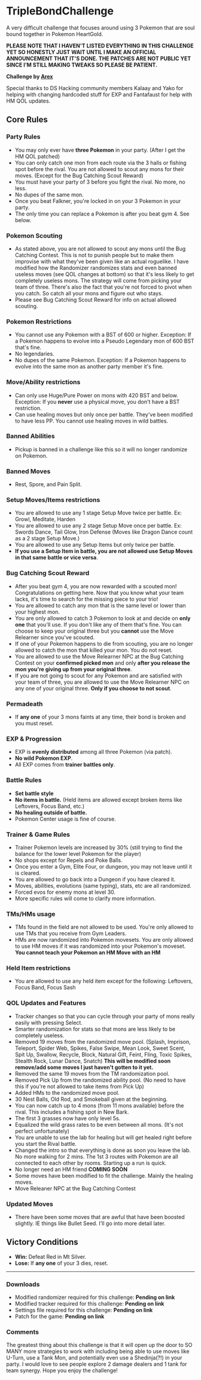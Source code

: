 # TripleBondChallenge
A very difficult challenge that focuses around using 3 Pokemon that are soul bound together in Pokemon HeartGold.

**PLEASE NOTE THAT I HAVEN'T LISTED EVERYTHING IN THIS CHALLENGE YET SO HONESTLY JUST WAIT UNTIL I MAKE AN OFFICIAL ANNOUNCEMENT THAT IT'S DONE. THE PATCHES ARE NOT PUBLIC YET SINCE I'M STILL MAKING TWEAKS SO PLEASE BE PATIENT.**

**Challenge by [Arex](https://twitch.tv/Arex)**

Special thanks to DS Hacking community members Kalaay and Yako for helping with changing hardcoded stuff for EXP and Fantafaust for help with HM QOL updates.

## **Core Rules**

### Party Rules
- You may only ever have **three Pokemon** in your party. (After I get the HM QOL patched)
- You can only catch one mon from each route via the 3 halls or fishing spot before the rival. You are not allowed to scout any mons for their moves. (Except for the Bug Catching Scout Reward)
- You must have your party of 3 before you fight the rival. No more, no less.
- No dupes of the same mon.
- Once you beat Falkner, you're locked in on your 3 Pokemon in your party.
- The only time you can replace a Pokemon is after you beat gym 4. See below.

### Pokemon Scouting
- As stated above, you are not allowed to scout any mons until the Bug Catching Contest. This is not to punish people but to make them improvise with what they've been given like an actual roguelike. I have modified how the Randomizer randomizes stats and even banned useless moves (see QOL changes at bottom) so that it's less likely to get completely useless mons. The strategy will come from picking your team of three. There's also the fact that you're not forced to pivot when you catch. So catch all your mons and figure out who stays.
- Please see Bug Catching Scout Reward for info on actual allowed scouting.

### Pokemon Restrictions
- You cannot use any Pokemon with a BST of 600 or higher. Exception: If a Pokemon happens to evolve into a Pseudo Legendary mon of 600 BST that's fine.
- No legendaries.
- No dupes of the same Pokemon. Exception: If a Pokemon happens to evolve into the same mon as another party member it's fine. 

### Move/Ability restrictions
- Can only use Huge/Pure Power on mons with 420 BST and below. Exception: If you **never** use a physical move, you don't have a BST restriction.
- Can use healing moves but only once per battle. They've been modified to have less PP. You cannot use healing moves in wild battles.

### Banned Abilities
- Pickup is banned in a challenge like this so it will no longer randomize on Pokemon.

### Banned Moves
- Rest, Spore, and Pain Split.

### Setup Moves/Items restrictions
- You are allowed to use any 1 stage Setup Move twice per battle. Ex: Growl, Meditate, Harden
- You are allowed to use any 2 stage Setup Move once per battle. Ex: Swords Dance, Tail Glow, Iron Defense (Moves like Dragon Dance count as a 2 stage Setup Move.)
- You are allowed to use any Setup Items but only twice per battle.
- **If you use a Setup Item in battle, you are not allowed use Setup Moves in that same battle or vice versa**. 

### Bug Catching Scout Reward
- After you beat gym 4, you are now rewarded with a scouted mon! Congratulations on getting here. Now that you know what your team lacks, it's time to search for the missing piece to your trio!
- You are allowed to catch any mon that is the same level or lower than your highest mon.
- You are only allowed to catch 3 Pokemon to look at and decide on **only one** that you'll use. If you don't like any of them that's fine. You can choose to keep your original three but you **cannot** use the Move Relearner since you've scouted.
- If one of your Pokemon happens to die from scouting, you are no longer allowed to catch the mon that killed your mon. You do not reset. 
- You are allowed to use the Move Relearner NPC at the Bug Catching Contest on your **confirmed picked mon** and only **after you release the mon you're giving up from your original three**.
- If you are not going to scout for any Pokemon and are satisfied with your team of three, you are allowed to use the Move Relearner NPC on any one of your original three. **Only if you choose to not scout**.

### Permadeath
- If **any one** of your 3 mons faints at any time, their bond is broken and you must reset.  

### EXP & Progression
- EXP is **evenly distributed** among all three Pokemon (via patch).
- **No wild Pokemon EXP**.
- All EXP comes from **trainer battles only**.

### Battle Rules
- **Set battle style**
- **No items in battle.** (Held items are allowed except broken items like Leftovers, Focus Band, etc.)
- **No healing outside of battle.**
- Pokemon Center usage is fine of course.

### Trainer & Game Rules
- Trainer Pokemon levels are increased by 30% (still trying to find the balance for the lower level Pokemon for the player)  
- No shops except for Repels and Poke Balls.
- Once you enter a Gym, Elite Four, or dungeon, you may not leave until it is cleared.
- You are allowed to go back into a Dungeon if you have cleared it.
- Moves, abilities, evolutions (same typing), stats, etc are all randomized.
- Forced evos for enemy mons at level 30.
- More specific rules will come to clarify more information.

### TMs/HMs usage
- TMs found in the field are not allowed to be used. You're only allowed to use TMs that you receive from Gym Leaders.
- HMs are now randomized into Pokemon movesets. You are only allowed to use HM moves if it was randomized into your Pokemon's moveset. **You cannot teach your Pokemon an HM Move with an HM**

### Held Item restrictions
- You are allowed to use any held item except for the following: Leftovers, Focus Band, Focus Sash

### QOL Updates and Features
- Tracker changes so that you can cycle through your party of mons really easily with pressing Select.
- Smarter randomization for stats so that mons are less likely to be completely useless. 
- Removed 19 moves from the randomized move pool. (Splash, Imprison, Teleport, Spider Web, Spikes, False Swipe, Mean Look, Sweet Scent, Spit Up, Swallow, Recycle, Block, Natural Gift, Feint, Fling, Toxic Spikes, Stealth Rock, Lunar Dance, Snatch) **This will be modified soon remove/add some moves I just haven't gotten to it yet.**
- Removed the same 19 moves from the TM randomization pool.
- Removed Pick Up from the randomized ability pool. (No need to have this if you're not allowed to take items from Pick Up)
- Added HMs to the randomized move pool.
- 30 Nest Balls, Old Rod, and Smokeball given at the beginning.
- You can now catch up to 4 mons (from 11 mons available) before the rival. This includes a fishing spot in New Bark.
- The first 3 grasses now have only level 5s.
- Equalized the wild grass rates to be even between all mons. (It's not perfect unfortunately)
- You are unable to use the lab for healing but will get healed right before you start the Rival battle.
- Changed the intro so that everything is done as soon you leave the lab. No more walking for 2 mins. The 1st 3 routes with Pokemon are all connected to each other by rooms. Starting up a run is quick.
- No longer need an HM friend **COMING SOON**
- Some moves have been modified to fit the challenge. Mainly the healing moves.
- Move Releaner NPC at the Bug Catching Contest

### Updated Moves
- There have been some moves that are awful that have been boosted slightly. IE things like Bullet Seed. I'll go into more detail later.

## Victory Conditions
- **Win:** Defeat Red in Mt Silver.
- **Lose:** If **any one** of your 3 dies, reset.

---
### Downloads
- Modified randomizer required for this challenge: **Pending on link**
- Modified tracker required for this challenge: **Pending on link**
- Settings file required for this challenge: **Pending on link**
- Patch for the game: **Pending on link**


### Comments
The greatest thing about this challenge is that it will open up the door to SO MANY more strategies to work with including being able to use moves like U-Turn, use a Tank Mon, and potentially even use a Shedinja(?!) in your party. I would love to see people explore 2 damage dealers and 1 tank for team synergy. Hope you enjoy the challenge!
